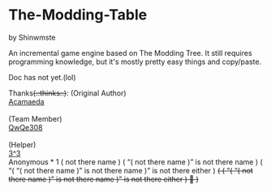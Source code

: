 # The-Modding-Table
by Shinwmste

An incremental game engine based on The Modding Tree. It still requires programming knowledge, but it's mostly pretty easy things and copy/paste.

Doc has not yet.(lol)

Thanks<s>(::thinks::)</s>:
(Original Author)
<br>
[Acamaeda](https://github.com/Acamaeda)
<br>
<br>
(Team Member)
<br>
[QwQe308](https://github.com/QwQe308)
<br>
<br>
(Helper)
<br>
[3^3](https://github.com/factorXXX)
<br>
Anonymous * 1 ( not there name ) ( “( not there name )” is not there name ) ( “( “( not there name )” is not there name )” is not there either ) <s>( ( “( “( not there name )” is not there name )” is not there either ) 🤔 )</s>
